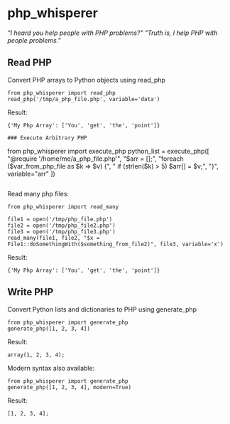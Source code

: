# php_whisperer
*"I heard you help people with PHP problems?" "Truth is, I help PHP with people problems."*

## Read PHP
Convert PHP arrays to Python objects using read_php

```
from php_whisperer import read_php
read_php('/tmp/a_php_file.php', variable='data')
```
Result:
```
{'My Php Array': ['You', 'get', 'the', 'point']}

### Execute Arbitrary PHP
```
from php_whisperer import execute_php
python_list = execute_php([
    "@require '/home/me/a_php_file.php'",
    "$arr = [];",
    "foreach ($var_from_php_file as $k => $v) {",
    "    if (strlen($k) > 5) $arr[] = $v;",
    "}",
    variable="arr"
])
```

```
Read many php files:
```
from php_whisperer import read_many

file1 = open('/tmp/php_file.php')
file2 = open('/tmp/php_file2.php')
file3 = open('/tmp/php_file3.php')
read_many(file1, file2, "$x = File1::doSomethingWith($something_from_file2)", file3, variable='x')
```
Result:
```
{'My Php Array': ['You', 'get', 'the', 'point']}
```

## Write PHP
Convert Python lists and dictionaries to PHP using generate_php

```
from php_whisperer import generate_php
generate_php([1, 2, 3, 4])
```
Result:
```
array(1, 2, 3, 4);
```
Modern syntax also available:
```
from php_whisperer import generate_php
generate_php([1, 2, 3, 4], modern=True)
```
Result:
```
[1, 2, 3, 4];
```
